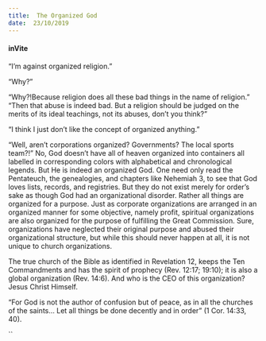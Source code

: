 ```yaml
---
title:  The Organized God
date:  23/10/2019
---
```


#### inVite

“I’m against organized religion.”

“Why?”

“Why?!Because religion does all these bad things in the name of religion.” “Then that abuse is indeed bad. But a religion should be judged on the merits of its ideal teachings, not its abuses, don’t you think?”

“I think I just don’t like the concept of organized anything.”

“Well, aren’t corporations organized? Governments? The local sports team?!” No, God doesn’t have all of heaven organized into containers all labelled in corresponding colors with alphabetical and chronological legends. But He is indeed an organized God. One need only read the Pentateuch, the genealogies, and chapters like Nehemiah 3, to see that God loves lists, records, and registries. But they do not exist merely for order’s sake as though God had an organizational disorder. Rather all things are organized for a purpose. Just as corporate organizations are arranged in an organized manner for some objective, namely profit, spiritual organizations are also organized for the purpose of fulfilling the Great Commission. Sure, organizations have neglected their original purpose and abused their organizational structure, but while this should never happen at all, it is not unique to church organizations.

The true church of the Bible as identified in Revelation 12, keeps the Ten Commandments and has the spirit of prophecy (Rev. 12:17; 19:10); it is also a global organization (Rev. 14:6). And who is the CEO of this organization? Jesus Christ Himself.

“For God is not the author of confusion but of peace, as in all the churches of the saints… Let all things be done decently and in order” (1 Cor. 14:33, 40).

``